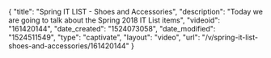 {
    "title": "Spring IT LIST - Shoes and Accessories",
    "description": "Today we are going to talk about the Spring 2018 IT List items",
    "videoid": "161420144",
    "date_created": "1524073058",
    "date_modified": "1524511549",
    "type": "captivate",
    "layout": "video",
    "url": "\/v\/spring-it-list-shoes-and-accessories\/161420144"
}